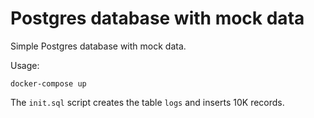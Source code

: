 # Postgres database with mock data

Simple Postgres database with mock data. 

Usage:

```docker-compose up```

The `init.sql` script creates the table `logs` and inserts 10K records.